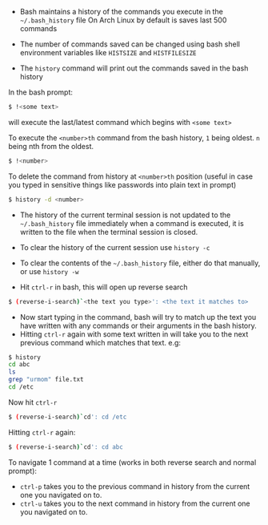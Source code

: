 - Bash maintains a history of the commands you execute in the `~/.bash_history` file
On Arch Linux by default is saves last 500 commands

- The number of commands saved can be changed using bash shell environment variables like `HISTSIZE` and `HISTFILESIZE`

- The `history` command will print out the commands saved in the bash history

In the bash prompt:
```bash
$ !<some text>
```
will execute the last/latest command which begins with `<some text>`



 To execute the `<number>th` command from the bash history, `1` being oldest. `n` being nth from the oldest.
```bash
$ !<number>
```



To delete the command from history at `<number>th` position (useful in case you typed in sensitive things like passwords into plain text in prompt)
```bash
$ history -d <number>
```


- The history of the current terminal session is not updated to the `~/.bash_history` file immediately when a command is executed, it is written to the file when the terminal session is closed.
- To clear the history of the current session use `history -c`
- To clear the contents of the `~/.bash_history` file, either do that manually, or use `history -w`


- Hit `ctrl-r` in bash, this will open up reverse search

```bash
$ (reverse-i-search)`<the text you type>': <the text it matches to>
```

- Now start typing in the command, bash will try to match up the text you have written with any commands or their arguments in the bash history.
- Hitting `ctrl-r` again with some text written in will take you to the next previous command which matches that text.
e.g:

```bash
$ history
cd abc
ls
grep "urmom" file.txt
cd /etc
```

Now hit `ctrl-r`

```bash
$ (reverse-i-search)`cd': cd /etc
```

Hitting `ctrl-r` again:

```bash
$ (reverse-i-search)`cd': cd abc
```


To navigate 1 command at a time (works in both reverse search and normal prompt):
- `ctrl-p` takes you to the previous command in history from the current one you navigated on to.
- `ctrl-u` takes you to the next command in history from the current one you navigated on to.

